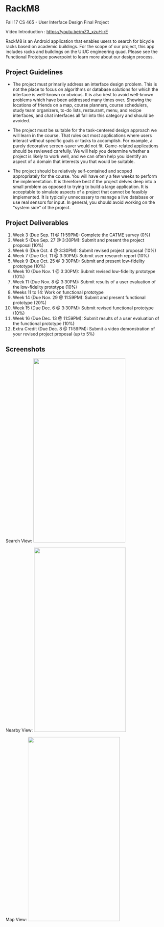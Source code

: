 # RackM8
Fall 17 CS 465 - User Interface Design Final Project

Video Introduction : https://youtu.be/mZ3_xzuH-rE

RackM8 is an Android application that enables users to search for bicycle racks based on academic buildings. For the scope of our project, this app includes racks and buildings on the UIUC engineering quad. Please see the Functional Prototype powerpoint to learn more about our design process.

## Project Guidelines
- The project must primarily address an interface design problem. This is not the place to focus on algorithms or database solutions for which the interface is well-known or obvious. It is also best to avoid well-known problems which have been addressed many times over. Showing the locations of friends on a map, course planners, course schedulers, study team organizers, to-do lists, restaurant, menu, and recipe interfaces, and chat interfaces all fall into this category and should be avoided.

- The project must be suitable for the task-centered design approach we will learn in the course. That rules out most applications where users interact without specific goals or tasks to accomplish. For example, a purely decorative screen-saver would not fit. Game-related applications should be reviewed carefully. We will help you determine whether a project is likely to work well, and we can often help you identify an aspect of a domain that interests you that would be suitable.

- The project should be relatively self-contained and scoped appropriately for the course. You will have only a few weeks to perform the implementation. It is therefore best if the project delves deep into a small problem as opposed to trying to build a large application. It is acceptable to simulate aspects of a project that cannot be feasibly implemented. It is typically unnecessary to manage a live database or use real sensors for input. In general, you should avoid working on the "system side" of the project.


## Project Deliverables
1. Week 3 (Due Sep. 11 @ 11:59PM): Complete the CATME survey (0%)
2. Week 5 (Due Sep. 27 @ 3:30PM): Submit and present the project proposal (10%)
3. Week 6 (Due Oct. 4 @ 3:30PM): Submit revised project proposal (10%)
4. Week 7 (Due Oct. 11 @ 3:30PM): Submit user research report (10%)
5. Week 9 (Due Oct. 25 @ 3:30PM): Submit and present low-fidelity prototype (10%)
6. Week 10 (Due Nov. 1 @ 3:30PM): Submit revised low-fidelity prototype (10%)
7. Week 11 (Due Nov. 8 @ 3:30PM): Submit results of a user evaluation of the low-fidelity prototype (10%)
8. Weeks 11 to 14: Work on functional prototype
9. Week 14 (Due Nov. 29 @ 11:59PM): Submit and present functional prototype (20%)
10. Week 15 (Due Dec. 6 @ 3:30PM): Submit revised functional prototype (10%)
11. Week 16 (Due Dec. 13 @ 11:59PM): Submit results of a user evaluation of the functional prototype (10%)
12. Extra Credit (Due Dec. 8 @  11:59PM): Submit a video demonstration of your revised project proposal (up to 5%)


## Screenshots
Search View:
<img src="https://user-images.githubusercontent.com/20560019/34027433-4dd8344a-e122-11e7-8cdc-245f3bcf607c.png" width="300" height="600"/>

Nearby View:
<img  src="https://user-images.githubusercontent.com/20560019/34027435-4f2f06b6-e122-11e7-92cc-478deed64857.png" width="300" height="600" />

Map View:
<img src="https://user-images.githubusercontent.com/20560019/34027436-50db1ae0-e122-11e7-8dfa-8f12420cab4d.png" width="300" height="600" />
